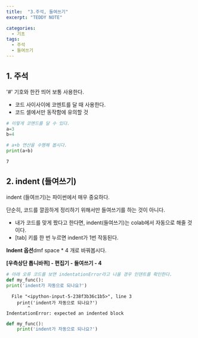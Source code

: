 ```yaml
---
title:  "3.주석, 들여쓰기"
excerpt: "TEDDY NOTE"

categories:
  - 기초
tags:
  - 주석
  - 들여쓰기
---
```



## 1. 주석

'#' 기호와 한칸 띄어 보통 사용한다.
* 코드 사이사이에 코멘트를 달 때 사용한다.
* 코드 셀에서만 동작함에 유의할 것


```python
# 이렇게 코멘드를 달 수 있다.
a=3
b=4

# a+b 연산을 수행해 봅시다.
print(a+b)
```

    7
    

## 2. indent (들여쓰기)

indent (들여쓰기)는 파이썬에서 매우 중요하다.
  
  단순히, 코드를 깔끔하게 정리하기 위해서만 들여쓰기를 하는 것이 아니다.

* 내가 코드를 맞게 짰다고 한다면, indent(들여쓰기)는 colab에서 자동으로 해줄 것이다.
* [tab] 키를 한 번 누르면 indent가 1번 작동된다.

**Indent 옵션**dmf space * 4 개로 바꿔봅시다.
  

**[우측상단 톱니바퀴] - 편집기 - 들여쓰기 - 4**


```python
# 아래 오류 코드를 보면 indentationError라고 나올 경우 인덴트를 확인한다.
def my_func():
print('indent가 자동으로 되나요?')
```


      File "<ipython-input-5-238f3b36c1b5>", line 3
        print('indent가 자동으로 되나요?')
            ^
    IndentationError: expected an indented block
    



```python
def my_func():
    print('indent가 자동으로 되나요?')
```


```python

```
